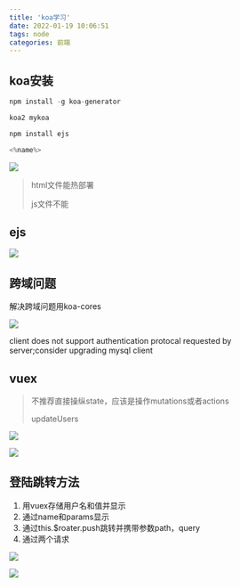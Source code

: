 ```yaml
---
title: 'koa学习'
date: 2022-01-19 10:06:51
tags: node
categories: 前端
---
```


## koa安装

```javascript
npm install -g koa-generator

koa2 mykoa

npm install ejs

<%name%>
```

![](file://C:\Personal\Documents\IkMarkdown\.assets\320第一节课.md507155.4952171.png)

> html文件能热部署
>
> js文件不能

## ejs

![](file://C:\Personal\Documents\IkMarkdown\.assets\320第一节课.md514529.3909751.png)

## 跨域问题

解决跨域问题用koa-cores

![](file://C:\Personal\Documents\IkMarkdown\.assets\320第一节课.md519032.6122771.png)

client does not support authentication protocal requested by server;consider upgrading mysql client

## vuex

> 不推荐直接操纵state，应该是操作mutations或者actions
>
> updateUsers

![](file://C:\Personal\Documents\IkMarkdown\.assets\320第一节课.md70019.0938479.png)

![](file://C:\Personal\Documents\IkMarkdown\.assets\320第一节课.md70072.0889825.png)

## 登陆跳转方法

1. 用vuex存储用户名和值并显示
2. 通过name和params显示
3. 通过this.$roater.push跳转并携带参数path，query
4. 通过两个请求


![](file://C:\Personal\Documents\IkMarkdown\.assets\320第一节课.md82970.8534267.png)

![](file://C:\Personal\Documents\IkMarkdown\.assets\320第一节课.md178935.16939.png)
